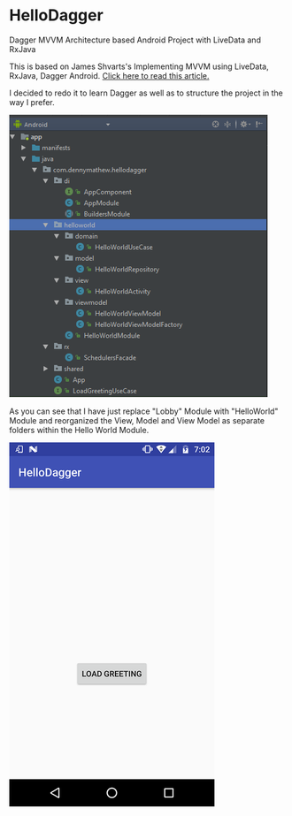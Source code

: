 # HelloDagger
Dagger MVVM Architecture based Android Project with LiveData and RxJava


This is based on James Shvarts's Implementing MVVM using LiveData, RxJava, Dagger Android. 
<a href="https://proandroiddev.com/mvvm-architecture-using-livedata-rxjava-and-new-dagger-android-injection-639837b1eb6c">Click here to read this article.</a>

I decided to redo it to learn Dagger as well as to structure the project in the way I prefer.

![Project structure](https://raw.githubusercontent.com/dennyomathew/HelloDagger/master/blob/master/img/Hello.png)

As you can see that I have just replace "Lobby" Module with "HelloWorld" Module and reorganized the View, Model and View Model as separate folders within the Hello World Module.


![Screenshot](https://raw.githubusercontent.com/dennyomathew/HelloDagger/master/blob/master/img/view.png)
